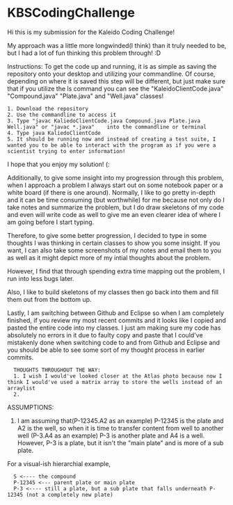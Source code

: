 # KBSCodingChallenge
Hi this is my submission for the Kaleido Coding Challenge! 

My approach was a little more longwinded(I think) than it truly needed to be, but I had a lot of fun thinking this problem through! :D

Instructions:
   To get the code up and running, it is as simple as saving the repository onto your desktop and utilizing your commandline. Of course, depending on where it is saved this step will be different, but just make sure that if you utilize the ls command you can see the "KaleidoClientCode.java" "Compound.java" "Plate.java" and "Well.java" classes! 
    
    1. Download the repository 
    2. Use the commandline to access it
    3. Type "javac KaliedoClientCode.java Compound.java Plate.java Well.java" or "javac *.java"    into the commandline or terminal 
    4. Type java KaliedoClientCode 
    5. It should be running now and instead of creating a test suite, I wanted you to be able to interact with the program as if you were a scientist trying to enter information!
    
 I hope that you enjoy my solution! (: 
 
 
  Additionally, to give some insight into my progression through this problem, when I approach a problem I always start out on some notebook paper or a white board (if there is one around). Normally, I like to go pretty in-depth and it can be time consuming (but worthwhile) for me because not only do I take notes and summarize the problem, but I do draw skeletons of my code and even will write code as well to give me an even clearer idea of where I am going before I start typing. 
  
 Therefore, to give some better progression, I decided to type in some thoughts I was thinking in certain classes to show you some insight. If you want, I can also take some screenshots of my notes and email them to you as well as it might depict more of my intial thoughts about the problem. 
  
  However, I find that through spending extra time mapping out the problem, I run into less bugs later. 
  
  Also, I like to build skeletons of my classes then go back into them and fill them out from the bottom up. 
  
  Lastly, I am switching between Github and Eclipse so when I am completely finished, if you review my most recent commits and it looks like I copied and pasted the entire code into my classes. I just am making sure my code has absolutely no errors in it due to faulty copy and paste that I could've mistakenly done when switching code to and from Github and Eclipse and you should be able to see some sort of my thought process in earlier commits.
  
      THOUGHTS THROUGHOUT THE WAY:
      1. I wish I would've looked closer at the Atlas photo because now I think I would've used a matrix array to store the wells instead of an arraylist
      2. 
 
 ASSUMPTIONS:
 1. I am assuming that(P-12345.A2 as an example) P-12345 is the plate and A2 is the well, so when it is time to transfer content from well to another well (P-3.A4 as an example) P-3 is another plate and A4 is a well. However, P-3 is a plate, but it isn't the "main plate" and is more of a sub plate. 
 
   For a visual-ish hierarchial example, 
   
      S <---- the compound
      P-12345 <--- parent plate or main plate
      P-3 <---- still a plate, but a sub plate that falls underneath P-12345 (not a completely new plate)
